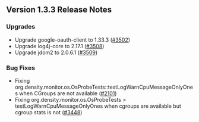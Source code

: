 ## Version 1.3.3 Release Notes

### Upgrades
* Upgrade google-oauth-client to 1.33.3 ([#3502](https://github.com/density-project/Density/pull/3502))
* Upgrade log4j-core to 2.17.1 ([#3508](https://github.com/density-project/Density/pull/3508))
* Upgrade jdom2 to 2.0.6.1 ([#3509](https://github.com/density-project/Density/pull/3509))

### Bug Fixes
* Fixing org.density.monitor.os.OsProbeTests::testLogWarnCpuMessageOnlyOnes when CGroups are not available ([#2101](https://github.com/density-project/Density/pull/2101))
* Fixing org.density.monitor.os.OsProbeTests > testLogWarnCpuMessageOnlyOnes when cgroups are available but cgroup stats is not ([#3448](https://github.com/density-project/Density/pull/3448))

